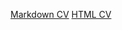 [Markdown CV](https://RamanKirdzei.github.io/rsschool-cv/cv)
[HTML CV](https://RamanKirdzei.github.io/rsschool-cv/)
